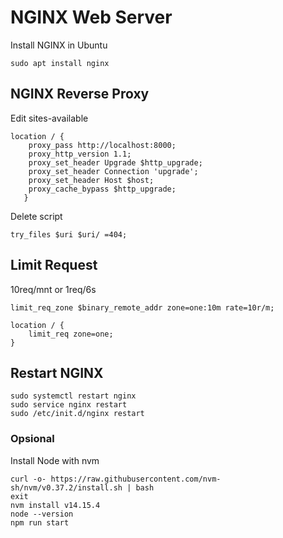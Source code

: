 # NGINX Web Server
Install NGINX in Ubuntu

    sudo apt install nginx

## NGINX Reverse Proxy
Edit sites-available

    location / {
        proxy_pass http://localhost:8000;
        proxy_http_version 1.1;
        proxy_set_header Upgrade $http_upgrade;
        proxy_set_header Connection 'upgrade';
        proxy_set_header Host $host;
        proxy_cache_bypass $http_upgrade;
       }

Delete script 

    try_files $uri $uri/ =404;

## Limit Request
10req/mnt or 1req/6s

    limit_req_zone $binary_remote_addr zone=one:10m rate=10r/m;
    
    location / {
        limit_req zone=one;
    }

## Restart NGINX
    sudo systemctl restart nginx
    sudo service nginx restart
    sudo /etc/init.d/nginx restart

### Opsional
Install Node with nvm

    curl -o- https://raw.githubusercontent.com/nvm-sh/nvm/v0.37.2/install.sh | bash
    exit
    nvm install v14.15.4
    node --version
    npm run start
